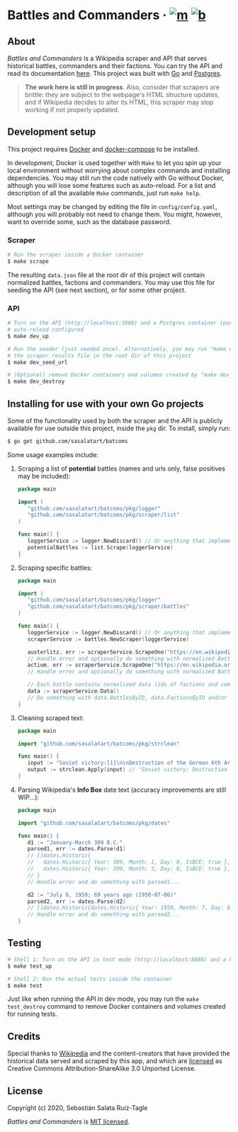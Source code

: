 # Battles and Commanders &middot; [![m][bdg-mit]][mit] [![b][bdg-build]][build]

## About

_Battles and Commanders_ is a Wikipedia scraper and API that serves historical battles, commanders
and their factions. You can try the API and read its documentation [here][swaggerhub]. This project
was built with [Go][go] and [Postgres][postgres].

> **The work here is still in progress**. Also, consider that scrapers are brittle: they are subject
> to the webpage's HTML structure updates, and if Wikipedia decides to alter its HTML, this scraper
> may stop working if not properly updated.

## Development setup

This project requires [Docker][docker] and [docker-compose][docker-compose] to be installed.

In development, Docker is used together with `Make` to let you spin up your local environment
without worrying about complex commands and installing dependencies. You may still run the code
natively with Go without Docker, although you will lose some features such as auto-reload. For a
list and description of all the available `Make` commands, just run `make help`.

Most settings may be changed by editing the file in `config/config.yaml`, although you will probably
not need to change them. You might, however, want to override some, such as the database password.

### Scraper

```sh
# Run the scraper inside a Docker container
$ make scrape
```

The resulting `data.json` file at the root dir of this project will contain normalized battles,
factions and commanders. You may use this file for seeding the API (see next section), or for some
other project.

### API

```sh
# Turn on the API (http://localhost:3000) and a Postgres container (port 14000). The API has
# auto-reload configured
$ make dev_up

# Run the seeder (just needed once). Alternatively, you may run "make dev_seed_local" if you have
# the scraper results file in the root dir of this project
$ make dev_seed_url

# (Optional) remove Docker containers and volumes created by "make dev_up"
$ make dev_destroy
```

## Installing for use with your own Go projects

Some of the functionality used by both the scraper and the API is publicly available for use outside
this project, inside the `pkg` dir. To install, simply run:

```sh
$ go get github.com/sasalatart/batcoms
```

Some usage examples include:

1. Scraping a list of **potential** battles (names and urls only, false positives may be included):

   ```go
   package main

   import (
      "github.com/sasalatart/batcoms/pkg/logger"
      "github.com/sasalatart/batcoms/pkg/scraper/list"
   )

   func main() {
      loggerService := logger.NewDiscard() // Or anything that implements logger.Interface
      potentialBattles := list.Scrape(loggerService)
   }
   ```

2. Scraping specific battles:

   ```go
   package main

   import (
      "github.com/sasalatart/batcoms/pkg/logger"
      "github.com/sasalatart/batcoms/pkg/scraper/battles"
   )

   func main() {
      loggerService := logger.NewDiscard() // Or anything that implements logger.Interface
      scraperService := battles.NewScraper(loggerService)

      austerlitz, err := scraperService.ScrapeOne("https://en.wikipedia.org/wiki/Battle_of_Austerlitz")
      // Handle error and optionally do something with normalized Battle of Austerlitz...
      actium, err := scraperService.ScrapeOne("https://en.wikipedia.org/wiki/Battle_of_Actium")
      // Handle error and optionally do something with normalized Battle of Actium...

      // Each battle contains normalized data (ids of factions and commanders), so we export everything
      data := scraperService.Data()
      // Do something with data.BattlesByID, data.FactionsByID and/or data.CommandersByID...
   }
   ```

3. Cleaning scraped text:

   ```go
   package main

   import "github.com/sasalatart/batcoms/pkg/strclean"

   func main() {
      input := "Soviet victory:[1]\n\nDestruction of the German 6th Army"
      output := strclean.Apply(input) // "Soviet victory: Destruction of the German 6th Army"
   }
   ```

4. Parsing Wikipedia's **Info Box** date text (accuracy improvements are still WIP...):

   ```go
   package main

   import "github.com/sasalatart/batcoms/pkg/dates"

   func main() {
      d1 := "January-March 309 B.C."
      parsed1, err := dates.Parse(d1)
      // []dates.Historic{
      //   dates.Historic{ Year: 309, Month: 1, Day: 0, IsBCE: true },
      //   dates.Historic{ Year: 309, Month: 3, Day: 0, IsBCE: true },
      // }
      // Handle error and do something with parsed1...

      d2 := "July 6, 1950; 69 years ago (1950-07-06)"
      parsed2, err := dates.Parse(d2)
      // []dates.Historic{dates.Historic{ Year: 1950, Month: 7, Day: 6, IsBCE: false }}
      // Handle error and do something with parsed2...
   }
   ```

## Testing

```sh
# Shell 1: Turn on the API in test mode (http://localhost:8888) and a Postgres container (port 14001)
$ make test_up

# Shell 2: Run the actual tests inside the container
$ make test
```

Just like when running the API in dev mode, you may run the `make test_destroy` command to remove
Docker containers and volumes created for running tests.

## Credits

Special thanks to [Wikipedia][wikipedia] and the content-creators that have provided the historical
data served and scraped by this app, and which are [licensed][cc-share-alike] as Creative Commons
Attribution-ShareAlike 3.0 Unported License.

## License

Copyright (c) 2020, Sebastián Salata Ruiz-Tagle

_Battles and Commanders_ is [MIT licensed](./LICENSE).

[bdg-build]: https://circleci.com/gh/sasalatart/battles-and-commanders.svg?style=svg
[bdg-mit]: https://img.shields.io/badge/License-MIT-blue.svg
[build]: https://circleci.com/gh/battles-and-commanders
[cc-share-alike]: https://creativecommons.org/licenses/by-sa/3.0/
[docker-compose]: https://docs.docker.com/compose/
[docker]: https://www.docker.com/
[go]: https://golang.org/
[mit]: https://opensource.org/licenses/MIT
[postgres]: https://www.postgresql.org/
[swaggerhub]: https://app.swaggerhub.com/apis-docs/sasalatart/Battles-and-Commanders/1.0.0
[wikipedia]: https://www.wikipedia.org/
